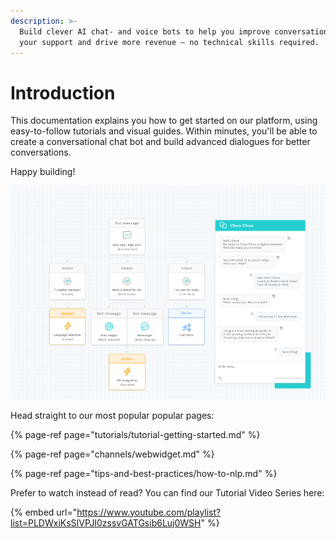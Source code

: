 ```yaml
---
description: >-
  Build clever AI chat- and voice bots to help you improve conversations, scale
  your support and drive more revenue – no technical skills required.
---
```


# Introduction

This documentation explains you how to get started on our platform, using easy-to-follow tutorials and visual guides. Within minutes, you'll be able to create a conversational chat bot and build advanced dialogues for better conversations.

Happy building!

![](.gitbook/assets/image%20%28160%29.png)

  
Head straight to our most popular popular pages:

{% page-ref page="tutorials/tutorial-getting-started.md" %}

{% page-ref page="channels/webwidget.md" %}

{% page-ref page="tips-and-best-practices/how-to-nlp.md" %}

Prefer to watch instead of read? You can find our Tutorial Video Series here:

{% embed url="https://www.youtube.com/playlist?list=PLDWxiKsSIVPJl0zssvGATGsib6Luj0WSH" %}



